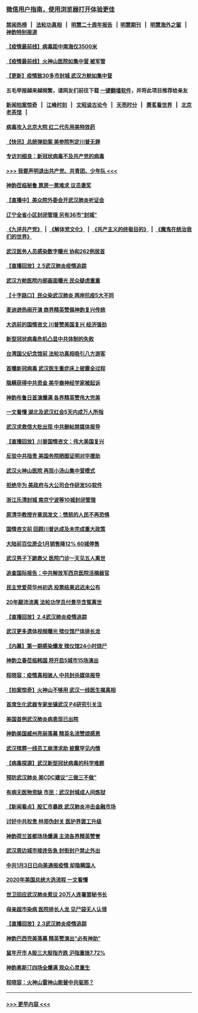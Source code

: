 ### [微信用户指南，使用浏览器打开体验更佳](https://github.com/gfw-breaker/banned-news1/blob/master/indexes/wechat-guide.md?t=0)
#### [禁闻热榜](热点新闻.md?t=0)  &nbsp;&nbsp;|&nbsp;&nbsp; [法轮功真相](https://github.com/gfw-breaker/truth/blob/master/README.md?t=0) &nbsp;&nbsp;|&nbsp;&nbsp; [明慧二十周年报告](https://github.com/gfw-breaker/mh-reports/blob/master/README.md?t=0) &nbsp;&nbsp;|&nbsp;&nbsp;[明慧期刊](https://github.com/gfw-breaker/mh-qikan) &nbsp;&nbsp;|&nbsp;&nbsp; [明慧海外之窗](https://github.com/gfw-breaker/mh-news/blob/master/README.md?t=0) &nbsp;&nbsp;|&nbsp;&nbsp; [神韵特别报道](https://github.com/gfw-breaker/mh-news/blob/master/shenyun.md?t=0)
#### [【疫情最前线】病毒距中南海仅3500米](../pages/nf4514/n11847626.md?t=02061022) 
#### [【疫情最前线】火神山医院如集中营 被军管](../pages/nf4514/n11847524.md?t=02061022) 
#### [【更新】疫情致30多市封城 武汉方舱如集中营](../pages/nf4514/n11801312.md?t=02061022) 
#### 五毛举报越来越频繁，请网友们前往下载 [一键翻墙软件](https://github.com/gfw-breaker/ssr-accounts)，并将此项目推荐给亲友
#### [新闻拍案惊奇](https://github.com/gfw-breaker/banned-news1/blob/master/pages/link4.md) &nbsp;&nbsp;|&nbsp;&nbsp; [江峰时刻](https://github.com/gfw-breaker/banned-news1/blob/master/pages/link4.md) &nbsp;&nbsp;|&nbsp;&nbsp; [文昭谈古论今](https://github.com/gfw-breaker/banned-news1/blob/master/pages/link4.md) &nbsp;&nbsp;|&nbsp;&nbsp; [天亮时分](https://github.com/gfw-breaker/banned-news1/blob/master/pages/link4.md) &nbsp;&nbsp;|&nbsp;&nbsp; [萧茗看世界](https://github.com/gfw-breaker/banned-news1/blob/master/pages/link4.md) &nbsp;&nbsp;|&nbsp;&nbsp; [北京老茶馆](https://github.com/gfw-breaker/banned-news1/blob/master/pages/link4.md) &nbsp;&nbsp;|&nbsp;&nbsp; 
#### [病毒攻入北京大院 红二代先用美特效药](../pages/nf4514/n11847427.md?t=02061022) 
#### [【快讯】总统弹劾案 美参院判定川普无罪](../pages/nf4514/n11847316.md?t=02061022) 
#### [专访刘细良：新冠状病毒不及共产党的病毒](../pages/nf4514/n11847164.md?t=02061022) 
#### [>>> 我要声明退出共产党、共青团、少年队 <<<](https://github.com/begood0513/goodnews/blob/master/quit/letter.md) 
#### [神韵莅临秘鲁 票房一票难求 议员褒奖](../pages/nf4514/n11847036.md?t=02061022) 
#### [【直播中】美众院外委会开武汉肺炎听证会](../pages/nf4514/n11846727.md?t=02061022) 
#### [辽宁全省小区封闭管理 另有36市“封城”](../pages/nf4514/n11846879.md?t=02061022) 
#### [《九评共产党》](https://github.com/begood0513/9ping.md/blob/master/README.md) &nbsp;|&nbsp; [《解体党文化》](../../../../jtdwh.md/blob/master/README.md)  &nbsp;|&nbsp; [《共产主义的终极目的》](../../../../gczydzjmd.md/blob/master/README.md) &nbsp;|&nbsp; [《魔鬼在统治我们的世界》](../../../../mgztzwmdsj.md/blob/master/README.md) 
#### [武汉医务人员感染数字曝光 协和262例居首](../pages/nf4514/n11846742.md?t=02061022) 
#### [【直播回放】2.5武汉肺炎疫情追踪](../pages/nf4514/n11846437.md?t=02061022) 
#### [武汉方舱医院内部画面曝光 民众疑虑重重](../pages/nf4514/n11846442.md?t=02061022) 
#### [【十字路口】民众染武汉肺炎 两岸抗疫5大不同](../pages/nf4514/n11845264.md?t=02061022) 
#### [麦迪逊热闹开演 商界精英赞佩神韵复兴传统](../pages/nf4514/n11846113.md?t=02061022) 
#### [大选前的国情咨文 川普赞美国复兴 经济强劲](../pages/nf4514/n11845526.md?t=02061022) 
#### [新型冠状病毒危机凸显中共体制的失败](../pages/nf4514/n11844970.md?t=02061022) 
#### [台湾国父纪念馆前 法轮功真相吸引八方游客](../pages/nf4514/n11843885.md?t=02061022) 
#### [首曝新冠病毒 武汉医生重症床上披露全过程](../pages/nf4514/n11845150.md?t=02061022) 
#### [隐瞒获得中共资金 美华裔神经学家被起诉](../pages/nf4514/n11844879.md?t=02061022) 
#### [神韵布鲁日首演爆满 各界精英赞伟大完美](../pages/nf4514/n11845302.md?t=02061022) 
#### [一文看懂 湖北及武汉红会5天内成万人所指](../pages/nf4514/n11844315.md?t=02061022) 
#### [武汉求救信大批出现 中共删帖禁媒体报导](../pages/nf4514/n11845064.md?t=02061022) 
#### [【直播回放】川普国情咨文：伟大美国复兴](../pages/nf4514/n11842079.md?t=02061022) 
#### [反驳中共指责 美国务院晒图证明对华援助](../pages/nf4514/n11844859.md?t=02061022) 
#### [武汉火神山医院 再现小汤山集中营模式](../pages/nf4514/n11844763.md?t=02061022) 
#### [拒绝华为 美政府与大公司合作研发5G软件](../pages/nf4514/n11844625.md?t=02061022) 
#### [浙江乐清封城 南京宁波等10城封闭管理](../pages/nf4514/n11844464.md?t=02061022) 
#### [原清华教授许章润发文：愤怒的人民不再恐惧](../pages/nf4514/n11844347.md?t=02061022) 
#### [国情咨文前 回顾川普达成及未完成重大政策](../pages/nf4514/n11844581.md?t=02061022) 
#### [大陆前百位房企1月销售降12% 60城停售](../pages/nf4514/n11844398.md?t=02061022) 
#### [武汉男子下跪救父 医院门诊一天见五人离世](../pages/nf4514/n11844073.md?t=02061022) 
#### [追查国际报告：中共解放军西京医院活摘器官](../pages/nf4514/n11838359.md?t=02061022) 
#### [民主党爱荷华州初选 投票结果迟迟未公布](../pages/nf4514/n11844207.md?t=02061022) 
#### [20年颠沛流离 法轮功学员付景华含冤离世](../pages/nf4514/n11841986.md?t=02061022) 
#### [【直播回放】2.4武汉肺炎疫情追踪](../pages/nf4514/n11844032.md?t=02061022) 
#### [武汉更多遗体视频曝光 殡仪馆尸体排长龙](../pages/nf4514/n11844057.md?t=02061022) 
#### [【内幕】第一期感染爆发 殡仪馆24小时烧尸](../pages/nf4514/n11843944.md?t=02061022) 
#### [神韵立春莅临韩国 将开启5城市15场演出](../pages/nf4514/n11843781.md?t=02061022) 
#### [程晓容：疫情真相骇人 中共封杀媒体报导](../pages/nf4514/n11843546.md?t=02061022) 
#### [【拍案惊奇】火神山不够用 武汉一线医生揭真相](../pages/nf4514/n11842682.md?t=02061022) 
#### [首席生化武器专家坐镇武汉 P4研究引关注](../pages/nf4514/n11842412.md?t=02061022) 
#### [美国首例武汉肺炎病患现已出院](../pages/nf4514/n11842740.md?t=02061022) 
#### [神韵美国威州亮丽落幕 精英名流赞颂感恩](../pages/nf4514/n11842912.md?t=02061022) 
#### [武汉殡葬一线员工崩溃求助 披露罕见内情](../pages/nf4514/n11842482.md?t=02061022) 
#### [【病毒探源】武汉新型冠状病毒的科学难题](../pages/nf4514/n11842176.md?t=02061022) 
#### [预防武汉肺炎 美CDC建议“三做三不做”](../pages/nf4514/n11842700.md?t=02061022) 
#### [有病无医物资缺 市民：武汉封城成人间炼狱](../pages/nf4514/n11839878.md?t=02061022) 
#### [【新闻看点】股汇市暴跌 武汉肺炎冲击金融市场](../pages/nf4514/n11842216.md?t=02061022) 
#### [讨好中共权贵 林郑伪封关 医护界罢工升级](../pages/nf4514/n11842359.md?t=02061022) 
#### [神韵荷兰首都场场爆满 主流各界精英赞誉](../pages/nf4514/n11842287.md?t=02061022) 
#### [武汉周边城市接连告急 封街封户禁止外出](../pages/nf4514/n11842277.md?t=02061022) 
#### [中共1月3日已向美通报疫情 却隐瞒国人](../pages/nf4514/n11841978.md?t=02061022) 
#### [2020年美国总统大选流程 一文看懂](../pages/nf4514/n11842056.md?t=02061022) 
#### [世卫回应武汉肺炎惹议 20万人连署罢秘书长](../pages/nf4514/n11841664.md?t=02061022) 
#### [母亲超市染病 医院排长人龙 见尸袋无人认领](../pages/nf4514/n11841762.md?t=02061022) 
#### [【直播回放】2.3武汉肺炎疫情追踪](../pages/nf4514/n11841577.md?t=02061022) 
#### [神韵巴西完美落幕 精英赞演出“必有神助”](../pages/nf4514/n11841240.md?t=02061022) 
#### [鼠年开市 A股三大股指齐跌 沪指重挫7.72%](../pages/nf4514/n11840461.md?t=02061022) 
#### [神韵奥斯汀四场全爆满 观众心灵重生](../pages/nf4514/n11841188.md?t=02061022) 
#### [程晓容：火神山雷神山能替中共驱邪？](../pages/nf4514/n11841031.md?t=02061022) 

----
#### [ >>> 更早内容 <<< ](../indexes/nf4514-earlier.md)
